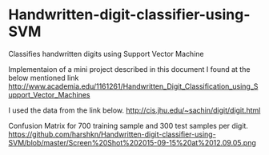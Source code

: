# Handwritten-digit-classifier-using-SVM
Classifies handwritten digits using Support Vector Machine

Implementaion of a mini project described in this document I found at the below mentioned link
http://www.academia.edu/1161261/Handwritten_Digit_Classification_using_Support_Vector_Machines

I used the data from the link below. 
http://cis.jhu.edu/~sachin/digit/digit.html

Confusion Matrix  for 700 training sample and 300 test samples per digit. 
https://github.com/harshkn/Handwritten-digit-classifier-using-SVM/blob/master/Screen%20Shot%202015-09-15%20at%2012.09.05.png 



